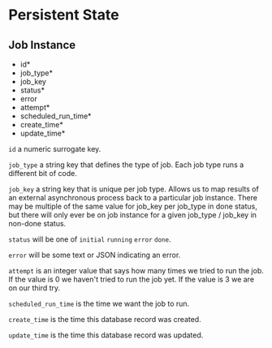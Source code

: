 # Persistent State

## Job Instance

* id*
* job_type*
* job_key
* status*
* error
* attempt*
* scheduled_run_time*
* create_time*
* update_time*

```id``` a numeric surrogate key.

```job_type``` a string key that defines the type of job.
Each job type runs a different bit of code.

```job_key``` a string key that is unique per job type. Allows us to map results of an external asynchronous process back to a particular job instance. There may be multiple of the same value for job_key per job_type in done status, but there will only ever be on job instance for a given job_type / job_key in non-done status.

```status``` will be one of ```initial``` ```running``` ```error``` ```done```.

```error``` will be some text or JSON indicating an error.

```attempt``` is an integer value that says how many times we tried to run the job. If the value is 0 we haven't tried to run the job yet.
If the value is 3 we are on our third try.

```scheduled_run_time``` is the time we want the job to run.

```create_time``` is the time this database record was created.

```update_time``` is the time this database record was updated.


